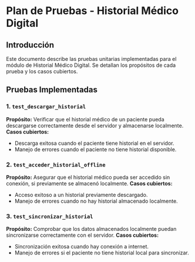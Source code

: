 # Plan de Pruebas - Historial Médico Digital

## Introducción
Este documento describe las pruebas unitarias implementadas para el módulo de Historial Médico Digital. Se detallan los propósitos de cada prueba y los casos cubiertos.

## Pruebas Implementadas

### 1. `test_descargar_historial`
**Propósito:** Verificar que el historial médico de un paciente pueda descargarse correctamente desde el servidor y almacenarse localmente.
**Casos cubiertos:**
- Descarga exitosa cuando el paciente tiene historial en el servidor.
- Manejo de errores cuando el paciente no tiene historial disponible.

### 2. `test_acceder_historial_offline`
**Propósito:** Asegurar que el historial médico pueda ser accedido sin conexión, si previamente se almacenó localmente.
**Casos cubiertos:**
- Acceso exitoso a un historial previamente descargado.
- Manejo de errores cuando no hay historial almacenado localmente.

### 3. `test_sincronizar_historial`
**Propósito:** Comprobar que los datos almacenados localmente puedan sincronizarse correctamente con el servidor.
**Casos cubiertos:**
- Sincronización exitosa cuando hay conexión a internet.
- Manejo de errores si el paciente no tiene historial local para sincronizar.
